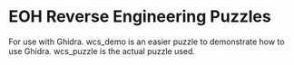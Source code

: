 # EOH Reverse Engineering Puzzles

For use with Ghidra. wcs_demo is an easier puzzle to demonstrate how to use Ghidra. wcs_puzzle is the actual puzzle used.